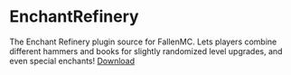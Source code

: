 # EnchantRefinery
The Enchant Refinery plugin source for FallenMC. Lets players combine different hammers and books for slightly randomized level upgrades, and even special enchants!
[Download](https://nightly.link/Archonic944/EnchantRefinery/workflows/main/main/EnchantRefinery.zip?h=4b8e353e668a7df66ffe6b7bb398ccf99032ad2e)
